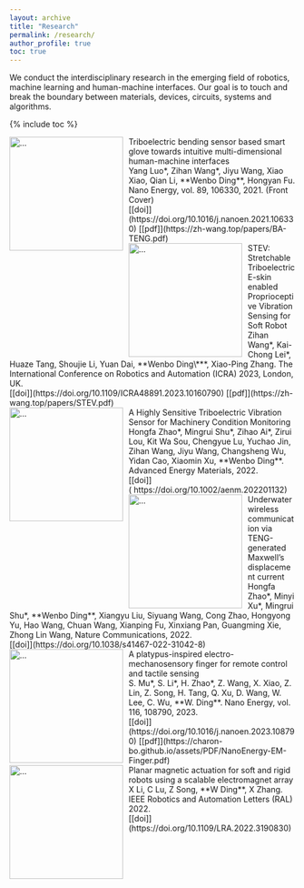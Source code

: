 ```yaml
---
layout: archive
title: "Research"
permalink: /research/
author_profile: true
toc: true
---
```


We conduct the interdisciplinary research in the emerging field of robotics, machine learning and human-machine interfaces. Our goal is to touch and break the boundary between materials, devices, circuits, systems and algorithms.

{% include toc %}

<!-- # Research Keywords -->

<!-- <br />
<img align="center" width="800" src="{{ site.url }}/images/WordCloudResearch.png" alt="...">
<br />
 -->
<!-- # Tactile sensing
<img align="left" width="200" style="margin-right: 10px" src="{{ site.url }}/images/research/ziwu_ICRA2024.gif" alt="...">
SATac: A Thermoluminescence Enabled Tactile Sensor for Concurrent Perception of Temperature, Pressure, and Shear<br />
Z. Song*, R. Yu*, X. Zhang, K. Sou, S. Mu, D. Peng, X. Zhang, **W. Ding**. The International Conference on Robotics and Automation (ICRA) 2024.<br />
[[paper]](https://arxiv.org/abs/2402.00585)<br /> -->

<img align="left" width="200" style="margin-right: 10px" src="{{ site.url }}/images/research/BA-TENG.gif" alt="...">
Triboelectric bending sensor based smart glove towards intuitive multi-dimensional human-machine interfaces<br />
Yang Luo*, Zihan Wang*, Jiyu Wang, Xiao Xiao, Qian Li, **Wenbo Ding**, Hongyan Fu. Nano Energy, vol. 89, 106330, 2021. (Front Cover)<br />
[[doi]](https://doi.org/10.1016/j.nanoen.2021.106330) [[pdf]](https://zh-wang.top/papers/BA-TENG.pdf)<br />

<img align="left" width="200" style="margin-right: 10px" src="{{ site.url }}/images/research/STEV.gif" alt="...">
STEV: Stretchable Triboelectric E-skin enabled Proprioceptive Vibration Sensing for Soft Robot<br />
Zihan Wang*, Kai-Chong Lei*, Huaze Tang, Shoujie Li, Yuan Dai, **Wenbo Ding\***, Xiao-Ping Zhang. The International Conference on Robotics and Automation (ICRA) 2023, London, UK.<br />
[[doi]](https://doi.org/10.1109/ICRA48891.2023.10160790) [[pdf]](https://zh-wang.top/papers/STEV.pdf)<br />

<img align="left" width="200" style="margin-right: 10px" src="{{ site.url }}/images/research/vs-teng.gif" alt="...">
A Highly Sensitive Triboelectric Vibration Sensor for Machinery Condition Monitoring <br />
Hongfa Zhao*, Mingrui Shu*, Zihao Ai*, Zirui Lou, Kit Wa Sou, Chengyue Lu, Yuchao Jin, Zihan Wang, Jiyu Wang, Changsheng Wu, Yidan Cao, Xiaomin Xu, **Wenbo Ding**. Advanced Energy Materials, 2022. <br />
[[doi]]( https://doi.org/10.1002/aenm.202201132)<br />

<img align="left" width="200" style="margin-right: 10px" src="{{ site.url }}/images/research/underwater.gif" alt="...">
Underwater wireless communication via TENG-generated Maxwell’s displacement current <br />
Hongfa Zhao*, Minyi Xu*, Mingrui Shu*, **Wenbo Ding**, Xiangyu Liu, Siyuang Wang, Cong Zhao, Hongyong Yu, Hao Wang, Chuan Wang, Xianping Fu, Xinxiang Pan, Guangming Xie, Zhong Lin Wang, Nature Communications, 2022. <br />
[[doi]](https://doi.org/10.1038/s41467-022-31042-8) <br />

<img align="left" width="200" style="margin-right: 10px" src="{{ site.url }}/images/research/EM-finger.gif" alt="...">
A platypus-inspired electro-mechanosensory finger for remote control and tactile sensing <br />
S. Mu*, S. Li*, H. Zhao*, Z. Wang, X. Xiao, Z. Lin, Z. Song, H. Tang, Q. Xu, D. Wang, W. Lee, C. Wu, **W. Ding**.  Nano Energy, vol. 116, 108790, 2023. <br />
[[doi]](https://doi.org/10.1016/j.nanoen.2023.108790) [[pdf]](https://charon-bo.github.io/assets/PDF/NanoEnergy-EM-Finger.pdf)<br />

<img align="left" width="200" style="margin-right: 10px" src="{{ site.url }}/images/research/magnetic.gif" alt="...">
Planar magnetic actuation for soft and rigid robots using a scalable electromagnet array <br />
X Li, C Lu, Z Song, **W Ding**, X Zhang.  IEEE Robotics and Automation Letters (RAL) 2022. <br />
[[doi]](https://doi.org/10.1109/LRA.2022.3190830) <br />